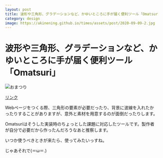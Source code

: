 ```yaml
---
layout: post
title: 波形や三角形、グラデーションなど、かゆいところに手が届く便利ツール「Omatsuri」
category: design
image: https://akinening.github.io/times/assets/post/2020-09-09-2.jpg
---
```


# 波形や三角形、グラデーションなど、かゆいところに手が届く便利ツール「Omatsuri」

<img src="https://akinening.github.io/times/assets/post/2020-09-09-2.jpg" alt="おまつり">

[リンク](https://omatsuri.app/)

Webページをつくる際、三角形の要素が必要だったり、背景に波線を入れたかったりすることがありますが、意外と素材を用意するのが面倒だったりします。

Omatsuriはそうした実装時のちょっとした課題に対応したツールです。製作者が自分で必要だから作ったんだろうなあと推察します。

いつか使うべきときが来たら、使ってみたいっすね。

じゃあそれで(＝ω＝.)

